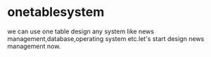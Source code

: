 # onetablesystem
we can use one table design any system like news management,database,operating system etc.let's start design news management now.
